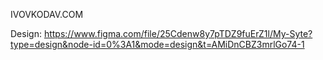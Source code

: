 IVOVKODAV.COM

Design: https://www.figma.com/file/25Cdenw8y7pTDZ9fuErZ1l/My-Syte?type=design&node-id=0%3A1&mode=design&t=AMiDnCBZ3mrlGo74-1
